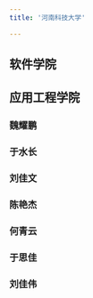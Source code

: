 ```yaml
---
title: '河南科技大学'

---
```

## 软件学院
## 应用工程学院
### 魏耀鹏
<resume :username="'魏耀鹏'"/>

### 于水长
<resume :username="'于水长'"/>

### 刘佳文
<resume :username="'刘佳文'"/>

### 陈艳杰
<resume :username="'陈艳杰'"/>

### 何青云
<resume :username="'何青云'"/>

### 于思佳
<resume :username="'于思佳'"/>

### 刘佳伟
<resume :username="'刘佳伟'"/>

